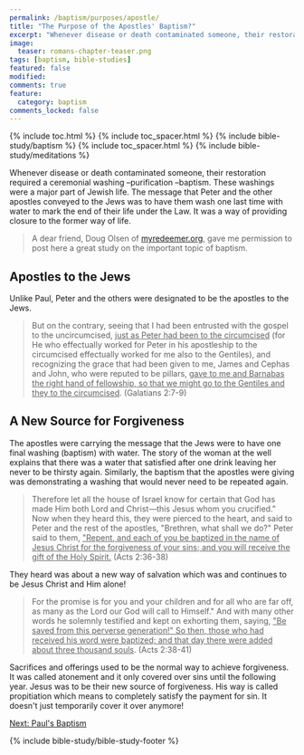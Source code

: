 ```yaml
---
permalink: /baptism/purposes/apostle/
title: "The Purpose of the Apostles' Baptism?"
excerpt: "Whenever disease or death contaminated someone, their restoration required a ceremonial washing –purification –baptism. These washings were a major part of Jewish life. The message that Peter and the other apostles conveyed to the Jews was to have them wash one last time with water to mark the end of their life under the Law. It was a way of providing closure to the former way of life."
image: 
  teaser: romans-chapter-teaser.png
tags: [baptism, bible-studies]
featured: false
modified:
comments: true
feature:
  category: baptism
comments_locked: false
---
```


{% include toc.html %}
{% include toc_spacer.html %}
{% include bible-study/baptism %}
{% include toc_spacer.html %}
{% include bible-study/meditations %}

Whenever disease or death contaminated someone, their restoration required a ceremonial washing –purification –baptism. These washings were a major part of Jewish life. The message that Peter and the other apostles conveyed to the Jews was to have them wash one last time with water to mark the end of their life under the Law. It was a way of providing closure to the former way of life.

> A dear friend, Doug Olsen of <a href="http://myredeemer.org">myredeemer.org</a>, gave me permission to post here a great study on the important topic of baptism.

## Apostles to the Jews

Unlike Paul, Peter and the others were designated to be the apostles to the Jews.

> But on the contrary, seeing that I had been entrusted with the gospel to the uncircumcised, <u>just as Peter had been to the circumcised</u> (for He who effectually worked for Peter in his apostleship to the circumcised effectually worked for me also to the Gentiles), and recognizing the grace that had been given to me, James and Cephas and John, who were reputed to be pillars, <u>gave to me and Barnabas the right hand of fellowship, so that we might go to the Gentiles and they to the circumcised</u>. (Galatians 2:7-9)

## A New Source for Forgiveness

The apostles were carrying the message that the Jews were to have one final washing (baptism) with water. The story of the woman at the well explains that there was a water that satisfied after one drink leaving her never to be thirsty again. Similarly, the baptism that the apostles were giving was demonstrating a washing that would never need to be repeated again.

> Therefore let all the house of Israel know for certain that God has made Him both Lord and Christ—this Jesus whom you crucified." Now when they heard this, they were pierced to the heart, and said to Peter and the rest of the apostles, "Brethren, what shall we do?" Peter said to them, <u>"Repent, and each of you be baptized in the name of Jesus Christ for the forgiveness of your sins; and you will receive the gift of the Holy Spirit.</u> (Acts 2:36-38)

They heard was about a new way of salvation which was and continues to be Jesus Christ and Him alone!

> For the promise is for you and your children and for all who are far off, as many as the Lord our God will call to Himself." And with many other words he solemnly testified and kept on exhorting them, saying, <u>"Be saved from this perverse generation!" So then, those who had received his word were baptized; and that day there were added about three thousand souls</u>. (Acts 2:38-41)

Sacrifices and offerings used to be the normal way to achieve forgiveness. It was called atonement and it only covered over sins until the following year. Jesus was to be their new source of forgiveness. His way is called propitiation which means to completely satisfy the payment for sin. It doesn't just temporarily cover it over anymore!

<a href="{{ site.url }}/baptism/purposes/paul/">Next: Paul's Baptism</a>

{% include bible-study/bible-study-footer %}
